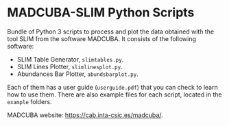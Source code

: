 # MADCUBA-SLIM Python Scripts

Bundle of Python 3 scripts to process and plot the data obtained with the tool SLIM from the software MADCUBA. It consists of the following software:
* SLIM Table Generator, `slimtables.py`.
* SLIM Lines Plotter, `slimlinesplot.py`.
* Abundances Bar Plotter, `abundsbarplot.py`.

Each of them has a user guide (`userguide.pdf`) that you can check to learn how to use them. There are also example files for each script, located in the `example` folders.

MADCUBA website: https://cab.inta-csic.es/madcuba/.
